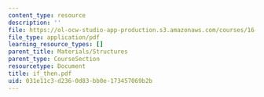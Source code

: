```yaml
---
content_type: resource
description: ''
file: https://ol-ocw-studio-app-production.s3.amazonaws.com/courses/16-01-unified-engineering-i-ii-iii-iv-fall-2005-spring-2006/031e11c3d2360d83bb0e173457069b2b_if_then.pdf
file_type: application/pdf
learning_resource_types: []
parent_title: Materials/Structures
parent_type: CourseSection
resourcetype: Document
title: if_then.pdf
uid: 031e11c3-d236-0d83-bb0e-173457069b2b
---
```

